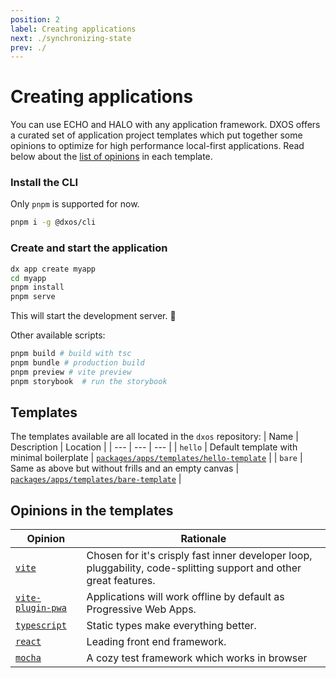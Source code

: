 ```yaml
---
position: 2
label: Creating applications
next: ./synchronizing-state
prev: ./
---
```

# Creating applications

You can use ECHO and HALO with any application framework. DXOS offers a curated set of application project templates which put together some opinions to optimize for high performance local-first applications. Read below about the [list of opinions](#template-opinions) in each template.

### Install the CLI

Only `pnpm` is supported for now.

```bash
pnpm i -g @dxos/cli
```

### Create and start the application

```bash
dx app create myapp
cd myapp
pnpm install
pnpm serve
```

This will start the development server. :clap:

Other available scripts:

```bash
pnpm build # build with tsc
pnpm bundle # production build
pnpm preview # vite preview
pnpm storybook  # run the storybook
```

## Templates

The templates available are all located in the `dxos` repository:
| Name | Description | Location |
| --- | --- | --- |
| `hello` <Badge text="default" type="tip" vertical="middle" /> | Default template with minimal boilerplate | [`packages/apps/templates/hello-template`](https://github.com/dxos/dxos/tree/main/packages/apps/templates/hello-template) |
| `bare` | Same as above but without frills and an empty canvas | [`packages/apps/templates/bare-template`](https://github.com/dxos/dxos/tree/main/packages/apps/templates/bare-template) |

## Opinions in the templates

| Opinion | Rationale |
| --- | --- |
| [`vite`](https://vitejs.dev/) | Chosen for it's crisply fast inner developer loop, pluggability, code-splitting support and other great features. |
| [`vite-plugin-pwa`](https://github.com/vite-pwa/vite-plugin-pwa) | Applications will work offline by default as Progressive Web Apps. |
| [`typescript`]() | Static types make everything better. |
| [`react`]() | Leading front end framework. |
| [`mocha`]() | A cozy test framework which works in browser |
